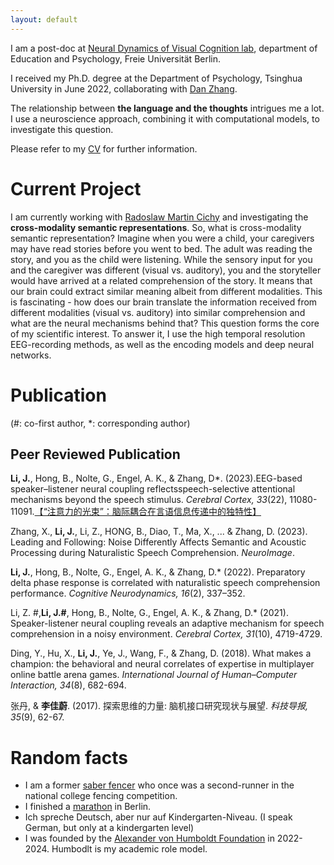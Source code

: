 ```yaml
---
layout: default
---
```


I am a post-doc at [Neural Dynamics of Visual Cognition lab](https://www.ewi-psy.fu-berlin.de/en/psychologie/arbeitsbereiche/neural_dyn_of_vis_cog/team_v2/index.html), department of Education and Psychology, Freie Universität Berlin. 

I received my Ph.D. degree at the Department of Psychology, Tsinghua University in June 2022, collaborating with [Dan Zhang](https://www.psych.tsinghua.edu.cn/info/1180/1431.htm). 

The relationship between **the language and the thoughts** intrigues me a lot. I use a neuroscience approach, combining it with computational models, to investigate this question.

Please refer to my [CV](https://drive.google.com/file/d/1-m1QF31a6WVuQWD3239k4yRbahOOMG2a/view?usp=sharing) for further information.



# Current Project

I am currently working with [Radoslaw Martin Cichy](http://userpage.fu-berlin.de/rmcichy/) and investigating the **cross-modality semantic representations**.
So, what is cross-modality semantic representation? Imagine when you were a child, your caregivers may have read stories before you went to bed. The adult was reading the story, and you as the child were listening. While the sensory input for you and the caregiver was different (visual vs. auditory), you and the storyteller would have arrived at a related comprehension of the story. It means that our brain could extract similar meaning albeit from different modalities. This is fascinating - how does our brain translate the information received from different modalities (visual vs. auditory) into similar comprehension and what are the neural mechanisms behind that? This question forms the core of my scientific interest. To answer it, I use the high temporal resolution EEG-recording methods, as well as the encoding models and deep neural networks.


# Publication

(#: co-first author, *: corresponding author)


## Peer Reviewed Publication

**Li, J.**, Hong, B., Nolte, G., Engel, A. K., & Zhang, D*. (2023).EEG-based speaker–listener neural coupling reflectsspeech-selective attentional mechanisms beyond the speech stimulus. _Cerebral Cortex, 33_(22), 11080-11091.[【“注意力的光束”：脑际耦合在言语信息传递中的独特性】](https://mp.weixin.qq.com/s/rrzWIiDBWHkjw3qZ-xhEKA)

Zhang, X., **Li, J.**, Li, Z., HONG, B., Diao, T., Ma, X., ... & Zhang, D. (2023). Leading and Following: Noise Differently Affects Semantic and Acoustic Processing during Naturalistic Speech Comprehension. _NeuroImage_.

**Li, J.**, Hong, B., Nolte, G., Engel, A. K., & Zhang, D.* (2022). Preparatory delta phase response is correlated with naturalistic speech comprehension performance. _Cognitive Neurodynamics, 16_(2), 337–352. 

Li, Z. #,**Li, J.#**, Hong, B., Nolte, G., Engel, A. K., & Zhang, D.* (2021). Speaker-listener neural coupling reveals an adaptive mechanism for speech comprehension in a noisy environment. _Cerebral Cortex, 31_(10), 4719-4729.

Ding, Y., Hu, X., **Li, J.**, Ye, J., Wang, F., & Zhang, D. (2018). What makes a champion: the behavioral and neural correlates of expertise in multiplayer online battle arena games. _International Journal of Human–Computer Interaction, 34_(8), 682-694.

张丹, & **李佳蔚**. (2017). 探索思维的力量: 脑机接口研究现状与展望. _科技导报, 35_(9), 62-67.

# Random facts
- I am a former [saber fencer](https://mp.weixin.qq.com/s/TAolUNDpR2LE_un9fbIR6A) who once was a second-runner in the national college fencing competition. 
- I finished a [marathon](https://drive.google.com/file/d/1BRhB9eklMcUYgxfX7iCYtxW7Gry1xfFr/view?usp=sharing) in Berlin. 
- Ich spreche Deutsch, aber nur auf Kindergarten-Niveau. (I speak German, but only at a kindergarten level)
- I was founded by the [Alexander von Humboldt Foundation](https://www.humboldt-foundation.de/en/) in 2022-2024. Humbodlt is my academic role model.
